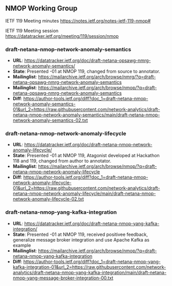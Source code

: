 ## NMOP Working Group

IETF 119 Meeting minutes
https://notes.ietf.org/notes-ietf-119-nmop#

IETF 119 Meeting session
https://datatracker.ietf.org/meeting/119/session/nmop

### draft-netana-nmop-network-anomaly-semantics
* **URL**: https://datatracker.ietf.org/doc/draft-netana-opsawg-nmrg-network-anomaly-semantics/
* **State**: Presented -01 at NMOP 119, changed from source to annotator.
* **Mailinglist**: https://mailarchive.ietf.org/arch/browse/nmrg/?q=draft-netana-opsawg-nmrg-network-anomaly-semantics
* **Mailinglist**: https://mailarchive.ietf.org/arch/browse/nmop/?q=draft-netana-opsawg-nmrg-network-anomaly-semantics
* **Diff**: https://author-tools.ietf.org/diff?doc_1=draft-netana-nmop-network-anomaly-semantics-01&url_2=https://raw.githubusercontent.com/network-analytics/draft-netana-nmop-network-anomaly-semantics/main/draft-netana-nmop-network-anomaly-semantics-02.txt

### draft-netana-nmop-network-anomaly-lifecycle
* **URL**: https://datatracker.ietf.org/doc/draft-netana-nmop-network-anomaly-lifecycle/
* **State**: Presented -01 at NMOP 119, Atagonist developed at Hackathon 118 and 119, changed from author to annotator.
* **Mailinglist**: https://mailarchive.ietf.org/arch/browse/nmop/?q=draft-netana-nmop-network-anomaly-lifecycle
* **Diff**: https://author-tools.ietf.org/diff?doc_1=draft-netana-nmop-network-anomaly-lifecycle-01&url_2=https://raw.githubusercontent.com/network-analytics/draft-netana-nmop-network-anomaly-lifecycle/main/draft-netana-nmop-network-anomaly-lifecycle-02.txt

### draft-netana-nmop-yang-kafka-integration
* **URL**: https://datatracker.ietf.org/doc/draft-netana-nmop-yang-kafka-integration/
* **State**: Presented -01 at NMOP 119, received positivee feedback, generalize message broker integration and use Apache Kafka as example
* **Mailinglist**: https://mailarchive.ietf.org/arch/browse/nmop/?q=draft-netana-nmop-yang-kafka-integration
* **Diff**: https://author-tools.ietf.org/diff?doc_1=draft-netana-nmop-yang-kafka-integration-01&url_2=https://raw.githubusercontent.com/network-analytics/draft-netana-nmop-yang-kafka-integration/main/draft-netana-nmop-yang-message-broker-integration-00.txt